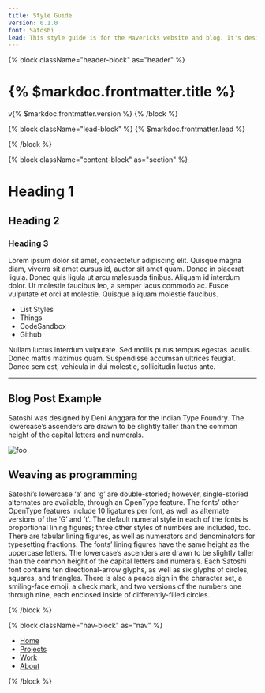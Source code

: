 ```yaml
---
title: Style Guide
version: 0.1.0
font: Satoshi
lead: This style guide is for the Mavericks website and blog. It's designed to help create a consistent look and feel across each page.
---
```


{% block className="header-block" as="header" %}
# {% $markdoc.frontmatter.title %}
v{% $markdoc.frontmatter.version %}
{% /block %}

{% block className="lead-block" %}
{% $markdoc.frontmatter.lead %}

{% /block %}

{% block className="content-block" as="section" %}

# Heading 1

## Heading 2

### Heading 3

Lorem ipsum dolor sit amet, consectetur adipiscing elit. Quisque magna diam, viverra sit amet cursus id, auctor sit amet quam. Donec in placerat ligula. Donec quis ligula ut arcu malesuada finibus. Aliquam id interdum dolor. Ut molestie faucibus leo, a semper lacus commodo ac. Fusce vulputate et orci at molestie. Quisque aliquam molestie faucibus.

- List Styles
- Things
- CodeSandbox
- Github

Nullam luctus interdum vulputate. Sed mollis purus tempus egestas iaculis. Donec mattis maximus quam. Suspendisse accumsan ultrices feugiat. Donec sem est, vehicula in dui molestie, sollicitudin luctus ante.

* * *

## Blog Post Example

Satoshi was designed by Deni Anggara for the Indian Type Foundry. The lowercase’s ascenders are drawn to be slightly taller than the common height of the capital letters and numerals.

![foo](https://placehold.co/600x400/84cdda/04313c/png)

## Weaving as programming

Satoshi’s lowercase ‘a’ and ‘g’ are double-storied; however, single-storied alternates are available, through an OpenType feature. The fonts’ other OpenType features include 10 ligatures per font, as well as alternate versions of the ‘G’ and ’t’. The default numeral style in each of the fonts is proportional lining figures; three other styles of numbers are included, too. There are tabular lining figures, as well as numerators and denominators for typesetting fractions. The fonts’ lining figures have the same height as the uppercase letters. The lowercase’s ascenders are drawn to be slightly taller than the common height of the capital letters and numerals. Each Satoshi font contains ten directional-arrow glyphs, as well as six glyphs of circles, squares, and triangles. There is also a peace sign in the character set, a smiling-face emoji, a check mark, and two versions of the numbers one through nine, each enclosed inside of differently-filled circles.

{% /block %}

{% block className="nav-block" as="nav" %}

- [Home](/)
- [Projects](/projects)
- [Work](/work)
- [About](/about)

{% /block %}
